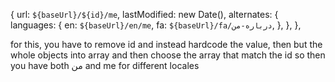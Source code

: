 {
url: `${baseUrl}/${id}/me`,
lastModified: new Date(),
alternates: {
languages: {
en: `${baseUrl}/en/me`,
fa: `${baseUrl}/fa/درباره-من`,
},
},
},

for this, you have to remove id and instead hardcode the value, then but the whole objects into array and then choose the array that match the id
so then you have both من and me for different locales
